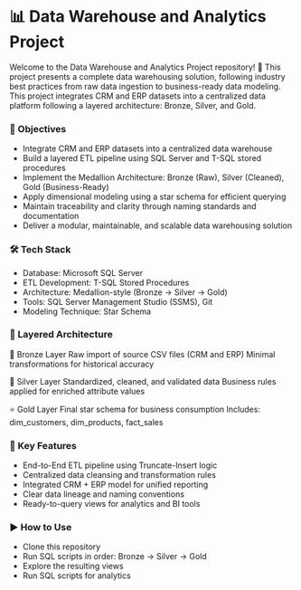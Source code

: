 # 📊 Data Warehouse and Analytics Project

Welcome to the Data Warehouse and Analytics Project repository! 🚀
This project presents a complete data warehousing solution, following industry best practices from raw data ingestion to business-ready data modeling. This project integrates CRM and ERP datasets into a centralized data platform following a layered architecture: Bronze, Silver, and Gold.

### 🎯 Objectives

- Integrate CRM and ERP datasets into a centralized data warehouse
- Build a layered ETL pipeline using SQL Server and T-SQL stored procedures
- Implement the Medallion Architecture: Bronze (Raw), Silver (Cleaned), Gold (Business-Ready)
- Apply dimensional modeling using a star schema for efficient querying
- Maintain traceability and clarity through naming standards and documentation
- Deliver a modular, maintainable, and scalable data warehousing solution

### 🛠️ Tech Stack

- Database: Microsoft SQL Server
- ETL Development: T-SQL Stored Procedures
- Architecture: Medallion-style (Bronze → Silver → Gold)
- Tools: SQL Server Management Studio (SSMS), Git
- Modeling Technique: Star Schema

### 🧱 Layered Architecture

🔹 Bronze Layer
Raw import of source CSV files (CRM and ERP)
Minimal transformations for historical accuracy

🔸 Silver Layer
Standardized, cleaned, and validated data
Business rules applied for enriched attribute values

⭐ Gold Layer
Final star schema for business consumption
Includes: dim_customers, dim_products, fact_sales

### 🧩 Key Features
- End-to-End ETL pipeline using Truncate-Insert logic
- Centralized data cleansing and transformation rules
- Integrated CRM + ERP model for unified reporting
- Clear data lineage and naming conventions
- Ready-to-query views for analytics and BI tools

### ▶️ How to Use

- Clone this repository
- Run SQL scripts in order: Bronze → Silver → Gold
- Explore the resulting views
- Run SQL scripts for analytics

